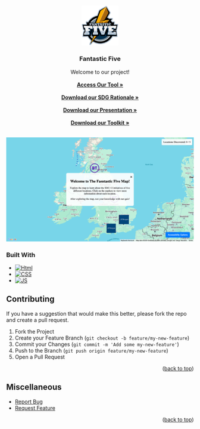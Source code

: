 <a id="readme-top"></a>

<br />
<div align="center">
  <a href="https://github.com/ebenezer103/World-Skills">
    <img src="img/fantastic-five.png" alt="Logo" width="100" height="106.33">
  </a>

  <h3 align="center">Fantastic Five</h3>

  <p align="center">
    Welcome to our project!
    <br />
    <br />
    <a href="https://ebenezer103.github.io/World-Skills/" target="_blank"><strong>Access Our Tool »</strong></a>
    <br />
    <br />
    <a href="https://github.com/ebenezer103/World-Skills/raw/main/Competition/SDG%20Rationale.pdf" target="_blank"><strong>Download our SDG Rationale »</strong></a>
    <br />
    <br />
    <a href="https://github.com/ebenezer103/World-Skills/raw/main/Competition/Fantastic%20Five_.pptx" target="_blank"><strong>Download our Presentation »</strong></a>
    <br />
    <br />
    <a href="https://github.com/ebenezer103/World-Skills/raw/main/Competition/Toolkit_%20How%20to%20Use%20The%20Fantastic%20Five%20Website%20(2).pdf" target="_blank"><strong>Download our Toolkit »</strong></a>
    <br />
    <br />
  </p>
</div>


[![Screenshot][product-screenshot]](https://ebenezer103.github.io/World-Skills/)

### Built With

* [![Html][html-logo]][html-url]
* [![CSS][css-logo]][css-url]
* [![JS][js-logo]][js-url]


## Contributing

If you have a suggestion that would make this better, please fork the repo and create a pull request.

1. Fork the Project
2. Create your Feature Branch (`git checkout -b feature/my-new-feature`)
3. Commit your Changes (`git commit -m 'Add some my-new-feature'`)
4. Push to the Branch (`git push origin feature/my-new-feature`)
5. Open a Pull Request

<p align="right">(<a href="#readme-top">back to top</a>)</p>


## Miscellaneous

* [Report Bug](https://github.com/ebenezer103/World-Skills/issues/new?labels=bug&template=bug-report---.md)
* [Request Feature](https://github.com/ebenezer103/World-Skills/issues/new?labels=enhancement&template=feature-request---.md)

<p align="right">(<a href="#readme-top">back to top</a>)</p>

[product-screenshot]: img/World-Skills-Screenshot.png
[contributors-shield]: https://github.com/ebenezer103/World-Skills/graphs/contributors
[html-url]: https://developer.mozilla.org/en-US/docs/Web/HTML
[css-url]: https://developer.mozilla.org/en-US/docs/Web/CSS
[js-url]: https://developer.mozilla.org/en-US/docs/Web/JavaScript
[html-logo]: https://img.shields.io/badge/HTML-239120?style=for-the-badge&logo=html5&logoColor=white
[css-logo]: https://img.shields.io/badge/CSS-239120?&style=for-the-badge&logo=css3&logoColor=white
[js-logo]: https://img.shields.io/badge/JavaScript-F7DF1E?style=for-the-badge&logo=javascript&logoColor=black
